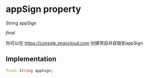


# appSign property







String appSign
  
_<span class="feature">final</span>_



<p>你可以在 <a href="https://console.zegocloud.com">https://console.zegocloud.com</a> 创建项目并获取到appSign</p>



## Implementation

```dart
final String appSign;
```







